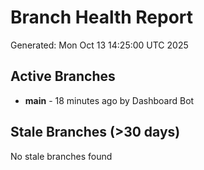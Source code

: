 # Branch Health Report
Generated: Mon Oct 13 14:25:00 UTC 2025

## Active Branches
- **main** - 18 minutes ago by Dashboard Bot

## Stale Branches (>30 days)
No stale branches found
